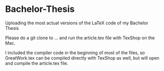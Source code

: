 # Bachelor-Thesis
Uploading the most actual versions of the LaTeX code of my Bachelor Thesis

Please do a git clone to ... and run the article.tex file with TexShop on the Mac.

I included the compiler code in the beginning of most of the files, so GreatWork.tex can be compiled directly with TexShop as well, but will open and compile the article.tex file.
